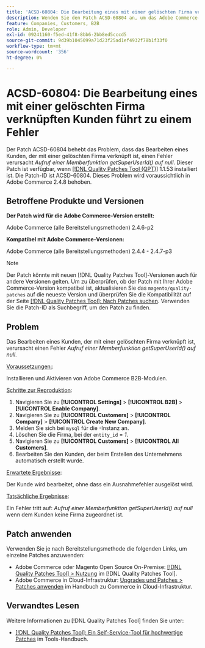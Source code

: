 ```yaml
---
title: 'ACSD-60804: Die Bearbeitung eines mit einer gelöschten Firma verknüpften Kunden führt zu einem Fehler'
description: Wenden Sie den Patch ACSD-60804 an, um das Adobe Commerce-Problem zu beheben, bei dem das Bearbeiten eines Kunden, der mit einer gelöschten Firma verknüpft ist, einen Fehler verursacht *Aufruf einer Nutzerfunktion getSuperUserId() auf null*.
feature: Companies, Customers, B2B
role: Admin, Developer
exl-id: 09241160-f5ed-41f8-8bb6-2bb8ed5cccd5
source-git-commit: 9d39b1045099a71d23f25ad1ef4932f78b1f33f0
workflow-type: tm+mt
source-wordcount: '356'
ht-degree: 0%

---
```


# ACSD-60804: Die Bearbeitung eines mit einer gelöschten Firma verknüpften Kunden führt zu einem Fehler

Der Patch ACSD-60804 behebt das Problem, dass das Bearbeiten eines Kunden, der mit einer gelöschten Firma verknüpft ist, einen Fehler verursacht *Aufruf einer Memberfunktion getSuperUserId() auf null*. Dieser Patch ist verfügbar, wenn [[!DNL Quality Patches Tool (QPT)]](/help/tools/quality-patches-tool/quality-patches-tool-to-self-serve-quality-patches.md) 1.1.53 installiert ist. Die Patch-ID ist ACSD-60804. Dieses Problem wird voraussichtlich in Adobe Commerce 2.4.8 behoben.

## Betroffene Produkte und Versionen

**Der Patch wird für die Adobe Commerce-Version erstellt:**

Adobe Commerce (alle Bereitstellungsmethoden) 2.4.6-p2

**Kompatibel mit Adobe Commerce-Versionen:**

Adobe Commerce (alle Bereitstellungsmethoden) 2.4.4 - 2.4.7-p3

>[!NOTE]
>
>Der Patch könnte mit neuen [!DNL Quality Patches Tool]-Versionen auch für andere Versionen gelten. Um zu überprüfen, ob der Patch mit Ihrer Adobe Commerce-Version kompatibel ist, aktualisieren Sie das `magento/quality-patches` auf die neueste Version und überprüfen Sie die Kompatibilität auf der Seite [[!DNL Quality Patches Tool]: Nach Patches suchen](https://experienceleague.adobe.com/tools/commerce-quality-patches/index.html). Verwenden Sie die Patch-ID als Suchbegriff, um den Patch zu finden.

## Problem

Das Bearbeiten eines Kunden, der mit einer gelöschten Firma verknüpft ist, verursacht einen Fehler *Aufruf einer Memberfunktion getSuperUserId() auf null*.

<u>Voraussetzungen:</u>:

Installieren und Aktivieren von Adobe Commerce B2B-Modulen.

<u>Schritte zur Reproduktion</u>:

1. Navigieren Sie zu **[!UICONTROL Settings]** > **[!UICONTROL B2B]** > **[!UICONTROL Enable Company]**.
1. Navigieren Sie zu **[!UICONTROL Customers]** > **[!UICONTROL Company]** > **[!UICONTROL Create New Company]**.
1. Melden Sie sich bei `mysql` für die -Instanz an.
1. Löschen Sie die Firma, bei der `entity_id` = *1*.
1. Navigieren Sie zu **[!UICONTROL Customers]** > **[!UICONTROL All Customers]**.
1. Bearbeiten Sie den Kunden, der beim Erstellen des Unternehmens automatisch erstellt wurde.

<u>Erwartete Ergebnisse</u>:

Der Kunde wird bearbeitet, ohne dass ein Ausnahmefehler ausgelöst wird.

<u>Tatsächliche Ergebnisse</u>:

Ein Fehler tritt auf: *Aufruf einer Memberfunktion getSuperUserId() auf null* wenn dem Kunden keine Firma zugeordnet ist.

## Patch anwenden

Verwenden Sie je nach Bereitstellungsmethode die folgenden Links, um einzelne Patches anzuwenden:

* Adobe Commerce oder Magento Open Source On-Premise: [[!DNL Quality Patches Tool] > Nutzung](/help/tools/quality-patches-tool/usage.md) im [!DNL Quality Patches Tool].
* Adobe Commerce in Cloud-Infrastruktur: [Upgrades und Patches > Patches anwenden](https://experienceleague.adobe.com/docs/commerce-cloud-service/user-guide/develop/upgrade/apply-patches.html) im Handbuch zu Commerce in Cloud-Infrastruktur.

## Verwandtes Lesen

Weitere Informationen zu [!DNL Quality Patches Tool] finden Sie unter:

* [[!DNL Quality Patches Tool]: Ein Self-Service-Tool für hochwertige Patches](/help/tools/quality-patches-tool/quality-patches-tool-to-self-serve-quality-patches.md) im Tools-Handbuch.
